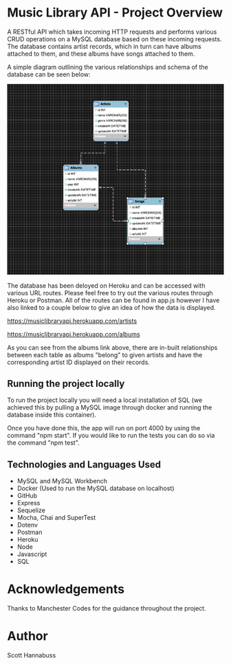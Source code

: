 # Music Library API - Project Overview

A RESTful API which takes incoming HTTP requests and performs various CRUD operations on a MySQL database based on these incoming requests. The database contains artist records, which in turn can have albums attached to them, and these albums have songs attached to them.

A simple diagram outlining the various relationships and schema of the database can be seen below:

<img src="./images/Schema.png" alt ="A screenshot of the project">

The database has been deloyed on Heroku and can be accessed with various URL routes. Please feel free to try out the various routes through Heroku or Postman. All of the routes can be found in app.js however I have also linked to a couple below to give an idea of how the data is displayed.

https://musiclibraryapi.herokuapp.com/artists

https://musiclibraryapi.herokuapp.com/albums

As you can see from the albums link above, there are in-built relationships between each table as albums "belong" to given artists and have the corresponding artist ID displayed on their records.

## Running the project locally

To run the project locally you will need a local installation of SQL (we achieved this by pulling a MySQL image through docker and running the database inside this container).

Once you have done this, the app will run on port 4000 by using the command "npm start". If you would like to run the tests you can do so via the command "npm test".

## Technologies and Languages Used

- MySQL and MySQL Workbench
- Docker (Used to run the MySQL database on localhost)
- GitHub
- Express
- Sequelize
- Mocha, Chai and SuperTest
- Dotenv
- Postman
- Heroku
- Node
- Javascript
- SQL

# Acknowledgements

Thanks to Manchester Codes for the guidance throughout the project.

# Author

Scott Hannabuss
